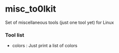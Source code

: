 # misc_to0lkit

Set of miscellaneous tools (just one tool yet) for Linux 

### Tool list

* colors     : Just print a list of colors

